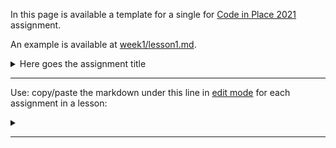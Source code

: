 In this page is available a template for a single
for [Code in Place 2021](https://codeinplace.stanford.edu/)  assignment.

An example is available at [week1/lesson1.md](week1/lesson1.md).

<details>
<summary>Here goes the assignment title</summary>
<details open>
<summary>Description</summary>
Here goes the assignment description
<br />
<img width="600px" src="" />
<br />

</details>
<details>
<summary>Code</summary>

`filename.py`
```python
Here goes the Python code.
```

`filename.w`
```yaml
If there are .w files, a yaml snippet can be used.
```

</details>
</details>
<hr />

Use: copy/paste the markdown under this line in [edit mode](https://github.com/maxdevjs/learn-code-in-place-2021-template/edit/main/TEMPLATE-LESSON.md) for each assignment in a lesson:

<details>
<summary></summary>
<details open>
<summary>Description</summary>

<br />
<img width="600px" src="" />
<br />

</details>
<details>
<summary>Code</summary>

``
```python

```

``
```yaml

```

</details>
</details>
<hr />